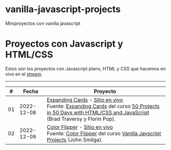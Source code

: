 # vanilla-javascript-projects
Miniproyectos con vanilla javascript
# Proyectos con Javascript y HTML/CSS

Estos son los proyectos con Javascript plano, HTML y CSS que hacemos en vivo en el [stream](https://twitch.tv/matiasbaldanza).

<hr>

|  #  | Fecha      | Proyecto                                                                                                                                                                                                                                                                                                                                                                                                                                               |
| :-: | ---------- | ------------------------------------------------------------------------------------------------------------------------------------------------------------------------------------------------------------------------------------------------------------------------------------------------------------------------------------------------------------------------------------------------------------------------------------------------------ |
| 01  | 2022-12-08 | [Expanding Cards](https://github.com/matiasbaldanza/javascript-projects/tree/main/expanding-cards) - [Sitio en vivo](https://matiasbaldanza.github.io/javascript-projects/expanding-cards)<br> Fuente: [Expanding Cards](https://github.com/bradtraversy/50projects50days/tree/master/expanding-cards) del curso [50 Projects in 50 Days with HTML/CSS and JavaScript](https://github.com/bradtraversy/50projects50days) (Brad Traversy y Florin Pop). |
| 02  | 2022-12-09 | [Color Flipper](https://github.com/matiasbaldanza/javascript-projects/tree/main/color-flipper) - [Sitio en vivo](https://matiasbaldanza.github.io/javascript-projects/color-flipper)<br> Fuente: [Color Flipper](https://github.com/john-smilga/javascript-basic-projects/tree/master/01-color-flipper) del curso [Vanilla Javscript Projects](https://github.com/bradtraversy/50projects50days) (John Smilga).                                        |
